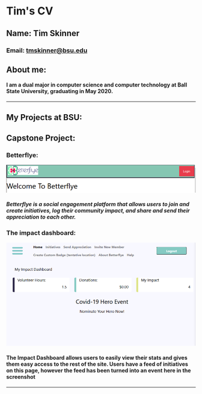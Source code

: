 # Tim's CV

## Name: Tim Skinner
### Email: tmskinner@bsu.edu

## About me:
####  I am a dual major in computer science and computer technology at Ball State University, graduating in May 2020. 
  
---
## My Projects at BSU:
## Capstone Project:
### Betterflye:
![My helpful screenshot](/assets/Capture1.PNG)

##### Betterflye is a social engagement platform that allows users to join and create initiatives, log their community impact, and share and send their appreciation to each other.

###  The impact dashboard:
![My helpful screenshot](/assets/Capture2.PNG)

#### The Impact Dashboard allows users to easily view their stats and gives them easy access to the rest of the site. Users have a feed of initiatives on this page, however the feed has been turned into an event here in the screenshot
---
